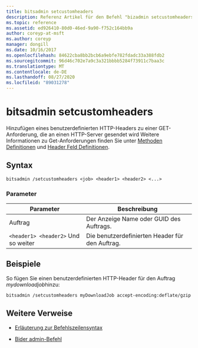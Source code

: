 ```yaml
---
title: bitsadmin setcustomheaders
description: Referenz Artikel für den Befehl "bizadmin setcustomheaders", mit dem eine GET-Anforderung mit einem benutzerdefinierten HTTP-Header hinzugefügt wird.
ms.topic: reference
ms.assetid: ed926410-80d0-46ed-9a90-f752c164bb9a
author: coreyp-at-msft
ms.author: coreyp
manager: dongill
ms.date: 10/16/2017
ms.openlocfilehash: 84622cba8bb2bcb6a9ebfe782fdadc33a388fdb2
ms.sourcegitcommit: 96d46c702e7a9c3a321bbbb5284f73911c7baa3c
ms.translationtype: MT
ms.contentlocale: de-DE
ms.lasthandoff: 08/27/2020
ms.locfileid: "89031278"
---
```

# <a name="bitsadmin-setcustomheaders"></a>bitsadmin setcustomheaders

Hinzufügen eines benutzerdefinierten HTTP-Headers zu einer GET-Anforderung, die an einen HTTP-Server gesendet wird Weitere Informationen zu Get-Anforderungen finden Sie unter [Methoden Definitionen](https://www.w3.org/Protocols/rfc2616/rfc2616-sec9.html#sec9.3) und [Header Feld Definitionen](https://www.w3.org/Protocols/rfc2616/rfc2616-sec14.html).

## <a name="syntax"></a>Syntax

```
bitsadmin /setcustomheaders <job> <header1> <header2> <...>
```

### <a name="parameters"></a>Parameter

| Parameter | Beschreibung |
| --------- | ----------- |
| Auftrag | Der Anzeige Name oder GUID des Auftrags. |
| `<header1> <header2>` Und so weiter | Die benutzerdefinierten Header für den Auftrag. |

## <a name="examples"></a>Beispiele

So fügen Sie einen benutzerdefinierten HTTP-Header für den Auftrag *mydownloadjob*hinzu:

```
bitsadmin /setcustomheaders myDownloadJob accept-encoding:deflate/gzip
```

## <a name="additional-references"></a>Weitere Verweise

- [Erläuterung zur Befehlszeilensyntax](command-line-syntax-key.md)

- [Bider admin-Befehl](bitsadmin.md)
